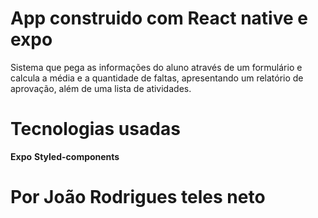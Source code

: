 # App construido com React native e expo

Sistema que pega as informações do aluno através de um formulário e calcula a média e a quantidade de faltas, apresentando um relatório de aprovação, além de uma lista de atividades.


# Tecnologias usadas

**Expo**
**Styled-components**



# Por João Rodrigues teles neto